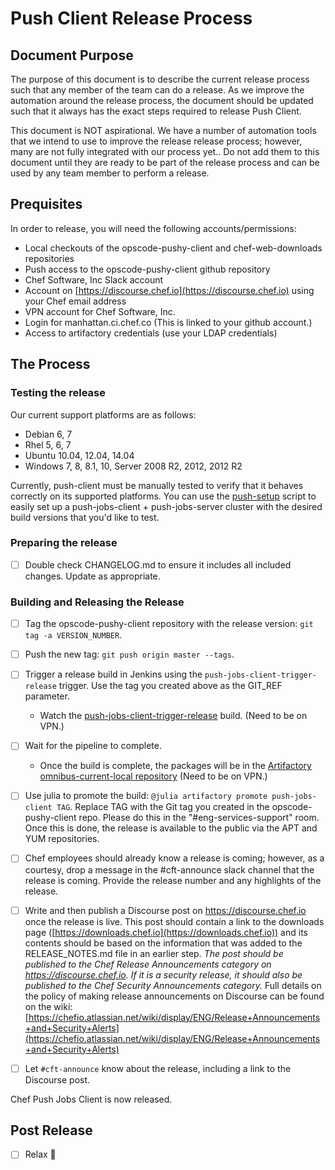 # Push Client Release Process

## Document Purpose

The purpose of this document is to describe the current release process such that any member of the team can do a release. As we improve the automation around the release process, the document should be updated such that it always has the exact steps required to release Push Client.

This document is NOT aspirational. We have a number of automation tools that we intend to use to improve the release release process; however, many are not fully integrated with our process yet.. Do not add them to this document until they are ready to be part of the release process and can be used by any team member to perform a release.

## Prequisites

In order to release, you will need the following accounts/permissions:

- Local checkouts of the opscode-pushy-client and chef-web-downloads repositories
- Push access to the opscode-pushy-client github repository
- Chef Software, Inc Slack account
- Account on [https://discourse.chef.io](https://discourse.chef.io) using your Chef email address
- VPN account for Chef Software, Inc.
- Login for manhattan.ci.chef.co (This is linked to your github
account.)
- Access to artifactory credentials (use your LDAP credentials)

## The Process

### Testing the release

Our current support platforms are as follows:

- Debian 6, 7
- Rhel 5, 6, 7
- Ubuntu 10.04, 12.04, 14.04
- Windows 7, 8, 8.1, 10, Server 2008 R2, 2012, 2012 R2

Currently, push-client must be manually tested to verify that it behaves correctly on its supported platforms. You can use the [push-setup](https://github.com/chef/oc-pushy-pedant/tree/master/dev/push-setup) script to easily set up a push-jobs-client + push-jobs-server cluster with the desired build versions that you'd like to test.

### Preparing the release

- [ ] Double check CHANGELOG.md to ensure it includes all included changes. Update as appropriate.

### Building and Releasing the Release

- [ ] Tag the opscode-pushy-client repository with the release version: `git
  tag -a VERSION_NUMBER`.

- [ ] Push the new tag: `git push origin master --tags`.

- [ ] Trigger a release build in Jenkins using the
  `push-jobs-client-trigger-release` trigger. Use the tag you created
  above as the GIT_REF parameter.
  - Watch the [push-jobs-client-trigger-release](http://manhattan.ci.chef.co/job/push-jobs-client-trigger-release/) build. (Need to be on VPN.)

- [ ] Wait for the pipeline to complete.
  - Once the build is complete, the packages will be in the [Artifactory omnibus-current-local repository](http://artifactory.chef.co/simple/omnibus-current-local/com/getchef/push-jobs-client/) (Need to be on VPN.)

- [ ] Use julia to promote the build: `@julia artifactory promote
  push-jobs-client TAG`.  Replace TAG with the Git tag you created in the opscode-pushy-client repo. Please do this in the
  "#eng-services-support" room.  Once this is done, the release is
  available to the public via the APT and YUM repositories.

- [ ] Chef employees should already know a release is coming; however, as a
  courtesy, drop a message in the #cft-announce slack channel that the release
  is coming. Provide the release number and any highlights of the release.

- [ ] Write and then publish a Discourse post on https://discourse.chef.io
  once the release is live. This post should contain a link to the downloads
  page ([https://downloads.chef.io](https://downloads.chef.io)) and its contents
  should be based on the information that was added to the RELEASE_NOTES.md file
  in an earlier step. *The post should  be published to the Chef Release
  Announcements category on https://discourse.chef.io. If it is a security
  release, it should also be published to the Chef Security Announcements
  category.* Full details on the policy of making release announcements on
  Discourse can be found on the wiki: [https://chefio.atlassian.net/wiki/display/ENG/Release+Announcements+and+Security+Alerts](https://chefio.atlassian.net/wiki/display/ENG/Release+Announcements+and+Security+Alerts)

- [ ] Let `#cft-announce` know about the release, including a link to the Discourse post.

Chef Push Jobs Client is now released.

## Post Release

- [ ] Relax 🎉
